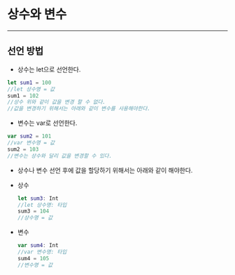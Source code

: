 # 상수와 변수

---

## 선언 방법

- 상수는 let으로 선언한다.

```swift
let sum1 = 100
//let 상수명 = 값
sum1 = 102
//상수 위와 같이 값을 변경 할 수 없다.
//값을 변경하기 위해서는 아래와 같이 변수를 사용해야한다.
```

- 변수는 var로 선언한다.

```swift
var sum2 = 101
//var 변수명 = 값
sum2 = 103
//변수는 상수와 달리 값을 변경할 수 있다.
```

- 상수나 변수 선언 후에 값을 할당하기 위해서는 아래와 같이 해야한다.

- 상수
    
    ```swift
    let sum3: Int
    //let 상수명: 타입
    sum3 = 104
    //상수명 = 값
    ```
    

- 변수
    
    ```swift
    var sum4: Int
    //var 변수명: 타입
    sum4 = 105
    //변수명 = 값
    ```